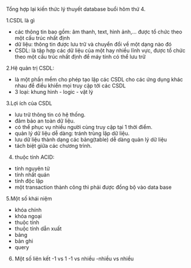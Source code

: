 Tổng hợp lại kiến thức lý thuyết database buổi hôm thứ 4.

1.CSDL là gì
- các thông tin bao gồm: âm thanh, text, hình ảnh,... được tổ chức theo một cấu trúc nhất định
- dữ liệu: thông tin được lưu trữ và chuyển đổi về một dạng nào đó 
- CSDL: là tập hợp các dữ liệu của một hay nhiều lĩnh vực, được tổ chức theo một cấu trúc nhất định để máy tính có thể lưu trữ

2.Hệ quản trị CSDL: 
- là một phần mềm cho phép tạo lập các CSDL cho các ứng dụng khác nhau để
 điều khiển mọi truy cập tới các CSDL
- 3 loại: khung hình - logic - vật lý

3.Lợi ích của CSDL
- lưu trữ thông tin có hệ thống.
- đảm bảo an toàn dữ liệu.
- có thể phục vụ nhiều người cùng truy cập tại 1 thời điểm.
- quản lý dữ liệu dễ dàng: tránh trùng lặp dữ liệu. 
- lưu dữ liệu thành dạng các bảng(table) dễ dàng quản lý dữ liệu 
- tách biệt giữa các chương trình.
4. thuộc tính ACID: 
+ tính nguyên tử
+ tính nhất quán
+ tính độc lập
+ một transaction thành công thì phải được đồng bộ vào data base

5.Một số khái niệm
- khóa chính
- khóa ngoại 
- thuộc tính
- thuộc tính dẫn xuất
- bảng
- bản ghi
- query
6. Một số liên kết
-1 vs 1
-1 vs nhiều
-nhiều vs nhiều